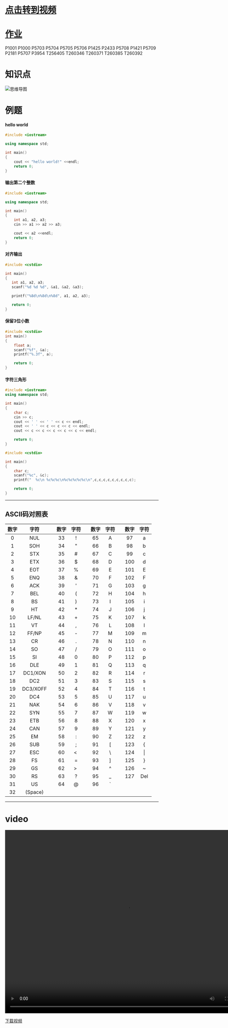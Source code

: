 # [点击转到视频](#video)
# [作业](https://www.luogu.com.cn/training/207271#problems)

P1001	P1000	P5703	P5704	P5705	P5706	P1425	P2433	P5708	P1421	P5709	P2181	P5707	P3954	T256405	T260346	T260371	T260385	T260392


#  知识点
![思维导图](https://c44bdf47ba484aa98328d13683451955.apig.cn-east-3.huaweicloudapis.com/USACO/usaco2023/1.syntax_io/IO.png)

# 例题

#### hello world
``` c++
#include <iostream>

using namespace std;

int main()
{
    cout << "hello world!" <<endl;
    return 0;
}
```

#### 输出第二个整数
``` c++
#include <iostream>

using namespace std;

int main()
{
    int a1, a2, a3;
    cin >> a1 >> a2 >> a3;

    cout << a2 <<endl;
    return 0;
}
```

#### 对齐输出
 ``` c++
 #include <cstdio>

int main()
{
    int a1, a2, a3;
    scanf("%d %d %d", &a1, &a2, &a3);

    printf("%8d\n%8d\n%8d", a1, a2, a3);

    return 0;
}
 ```
 #### 保留3位小数
``` c++
#include <cstdio>
int main()
{
    float a;
    scanf("%f", &a);
    printf("%.3f", a);

    return 0;
}
```
#### 字符三角形

``` c++
#include <iostream>
using namespace std;

int main()
{
    char c;
    cin >> c;
    cout << ' ' << ' ' << c << endl;
    cout << ' ' << c << c << c << endl;
    cout << c << c << c << c << c << endl;

    return 0;
}
```
``` c++
#include <cstdio>

int main()
{
    char c;
    scanf("%c", &c);
    printf("  %c\n %c%c%c\n%c%c%c%c%c\n",c,c,c,c,c,c,c,c,c);

    return 0;
}

```


---

## ASCII码对照表

数字|字符||数字|字符||数字|字符||数字|字符
:-:|:-:|-|:-:|:-:|-|:-:|:-:|-|:-:|:-:
0|NUL ||33|!||65|A||97|a
1|SOH ||34|"||66|B||98|b
2|STX||35|#||67|C||99|c
3|ETX ||36|$||68|D||100|d
4|EOT ||37|%||69|E||101|E
5|ENQ||38|&||70|F||102|F
6|ACK||39|'||71|G||103|g
7|BEL||40|(||72|H||104|h
8|BS||41|)||73|I||105|i
9|HT||42|*||74|J||106|j
10|LF/NL||43|+||75|K||107|k
11|VT||44|,||76|L||108|l
12|FF/NP||45|-||77|M||109|m
13|CR ||46|.||78|N||110|n
14|SO ||47|/||79|O||111|o
15|SI||48|0||80|P||112|p
16|DLE||49|1||81|Q||113|q
17|DC1/XON||50|2||82|R||114|r
18|DC2||51|3||83|S||115|s
19|DC3/XOFF||52|4||84|T||116|t
20|DC4||53|5||85|U||117|u
21|NAK||54|6||86|V||118|v
22|SYN ||55|7||87|W||119|w
23|ETB ||56|8||88|X||120|x
24|CAN||57|9||89|Y||121|y
25|EM||58|:||90|Z||122|z
26|SUB||59|;||91|[||123|{
27|ESC||60|< ||92| \ ||124| \|
28|FS ||61|=||93|]||125|}
29|GS ||62|> ||94|^||126|~
30|RS||63|?||95|_||127|Del
31|US||64|@||96|`|||
32|(Space)|||||||||

---

# video
<video src="https://c44bdf47ba484aa98328d13683451955.apig.cn-east-3.huaweicloudapis.com/Vidies/%E7%AC%AC%E4%B8%80%E6%AC%A1%E8%AF%BE-%E8%BE%93%E5%85%A5%E8%BE%93%E5%87%BA.mp4" width="800px" height="600px" controls="controls"></video>

[下载视频](https://c44bdf47ba484aa98328d13683451955.apig.cn-east-3.huaweicloudapis.com/Vidies/%E7%AC%AC%E4%B8%80%E6%AC%A1%E8%AF%BE-%E8%BE%93%E5%85%A5%E8%BE%93%E5%87%BA.mp4)